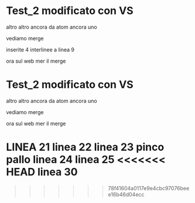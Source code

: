 # Test_2 modificato con VS
altro
altro ancora
da atom
ancora uno

vediamo merge

inserite 4 interlinee a linea 9


ora sul web mer il merge

# Test_2 modificato con VS
altro
altro ancora
da atom
ancora uno

vediamo merge

ora sul web mer il merge

LINEA 21
linea 22
linea 23
pinco pallo
linea 24
linea 25
<<<<<<< HEAD
linea 30
=======
>>>>>>> 78f41604a0117e9e4cbc97076beee16b46d04ecc
